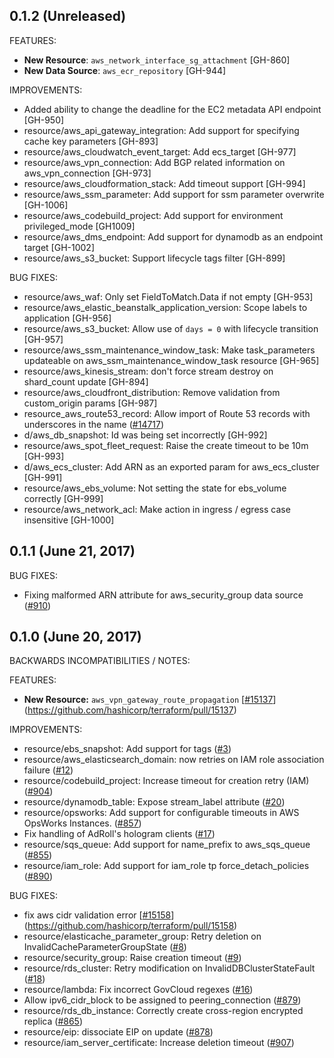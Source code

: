 ## 0.1.2 (Unreleased)

FEATURES:

* **New Resource**: `aws_network_interface_sg_attachment` [GH-860]
* **New Data Source**: `aws_ecr_repository` [GH-944]

IMPROVEMENTS:

* Added ability to change the deadline for the EC2 metadata API endpoint [GH-950]
* resource/aws_api_gateway_integration: Add support for specifying cache key parameters [GH-893]
* resource/aws_cloudwatch_event_target: Add ecs_target [GH-977]
* resource/aws_vpn_connection: Add BGP related information on aws_vpn_connection [GH-973]
* resource/aws_cloudformation_stack: Add timeout support [GH-994]
* resource/aws_ssm_parameter: Add support for ssm parameter overwrite [GH-1006]
* resource/aws_codebuild_project: Add support for environment privileged_mode [GH1009]
* resource/aws_dms_endpoint: Add support for dynamodb as an endpoint target [GH-1002]
* resource/aws_s3_bucket: Support lifecycle tags filter [GH-899]

BUG FIXES:

* resource/aws_waf: Only set FieldToMatch.Data if not empty [GH-953]
* resource/aws_elastic_beanstalk_application_version: Scope labels to application [GH-956]
* resource/aws_s3_bucket: Allow use of `days = 0` with lifecycle transition [GH-957]
* resource/aws_ssm_maintenance_window_task: Make task_parameters updateable on aws_ssm_maintenance_window_task resource [GH-965]
* resource/aws_kinesis_stream: don't force stream destroy on shard_count update [GH-894]
* resource/aws_cloudfront_distribution: Remove validation from custom_origin params [GH-987]
* resource_aws_route53_record: Allow import of Route 53 records with underscores in the name ([#14717](https://github.com/hashicorp/terraform/pull/14717))
* d/aws_db_snapshot: Id was being set incorrectly [GH-992]
* resource/aws_spot_fleet_request: Raise the create timeout to be 10m [GH-993]
* d/aws_ecs_cluster: Add ARN as an exported param for aws_ecs_cluster [GH-991]
* resource/aws_ebs_volume: Not setting the state for ebs_volume correctly [GH-999]
* resource/aws_network_acl: Make action in ingress / egress case insensitive [GH-1000]

## 0.1.1 (June 21, 2017)

BUG FIXES:

* Fixing malformed ARN attribute for aws_security_group data source ([#910](https://github.com/terraform-providers/terraform-provider-aws/issues/910))

## 0.1.0 (June 20, 2017)

BACKWARDS INCOMPATIBILITIES / NOTES:

FEATURES:

* **New Resource:** `aws_vpn_gateway_route_propagation` [[#15137](https://github.com/terraform-providers/terraform-provider-aws/issues/15137)](https://github.com/hashicorp/terraform/pull/15137)

IMPROVEMENTS:

* resource/ebs_snapshot: Add support for tags ([#3](https://github.com/terraform-providers/terraform-provider-aws/issues/3))
* resource/aws_elasticsearch_domain: now retries on IAM role association failure ([#12](https://github.com/terraform-providers/terraform-provider-aws/issues/12))
* resource/codebuild_project: Increase timeout for creation retry (IAM) ([#904](https://github.com/terraform-providers/terraform-provider-aws/issues/904))
* resource/dynamodb_table: Expose stream_label attribute ([#20](https://github.com/terraform-providers/terraform-provider-aws/issues/20))
* resource/opsworks: Add support for configurable timeouts in AWS OpsWorks Instances. ([#857](https://github.com/terraform-providers/terraform-provider-aws/issues/857))
* Fix handling of AdRoll's hologram clients ([#17](https://github.com/terraform-providers/terraform-provider-aws/issues/17))
* resource/sqs_queue: Add support for name_prefix to aws_sqs_queue ([#855](https://github.com/terraform-providers/terraform-provider-aws/issues/855))
* resource/iam_role: Add support for iam_role tp force_detach_policies ([#890](https://github.com/terraform-providers/terraform-provider-aws/issues/890))

BUG FIXES:

* fix aws cidr validation error [[#15158](https://github.com/terraform-providers/terraform-provider-aws/issues/15158)](https://github.com/hashicorp/terraform/pull/15158)
* resource/elasticache_parameter_group: Retry deletion on InvalidCacheParameterGroupState ([#8](https://github.com/terraform-providers/terraform-provider-aws/issues/8))
* resource/security_group: Raise creation timeout ([#9](https://github.com/terraform-providers/terraform-provider-aws/issues/9))
* resource/rds_cluster: Retry modification on InvalidDBClusterStateFault ([#18](https://github.com/terraform-providers/terraform-provider-aws/issues/18))
* resource/lambda: Fix incorrect GovCloud regexes ([#16](https://github.com/terraform-providers/terraform-provider-aws/issues/16))
* Allow ipv6_cidr_block to be assigned to peering_connection ([#879](https://github.com/terraform-providers/terraform-provider-aws/issues/879))
* resource/rds_db_instance: Correctly create cross-region encrypted replica ([#865](https://github.com/terraform-providers/terraform-provider-aws/issues/865))
* resource/eip: dissociate EIP on update ([#878](https://github.com/terraform-providers/terraform-provider-aws/issues/878))
* resource/iam_server_certificate: Increase deletion timeout ([#907](https://github.com/terraform-providers/terraform-provider-aws/issues/907))
